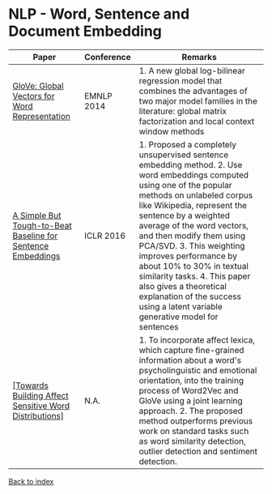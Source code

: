# NLP - Word, Sentence and Document Embedding
|Paper|Conference|Remarks
|--|--|--|
|[GloVe: Global Vectors for Word Representation](https://www.aclweb.org/anthology/D14-1162)|EMNLP 2014|1.  A new global log-bilinear regression model that combines the advantages of two major model families in the literature: global matrix factorization and local context window methods|
|[A Simple But Tough-to-Beat Baseline for Sentence Embeddings](https://openreview.net/pdf?id=SyK00v5xx)|ICLR 2016| 1. Proposed a completely unsupervised sentence embedding method. 2. Use word embeddings computed using one of the popular methods on unlabeled corpus like Wikipedia, represent the sentence by a weighted average of the word vectors, and then modify them using PCA/SVD. 3. This weighting improves performance by about 10% to 30% in textual similarity tasks. 4. This paper also gives a theoretical explanation of the success using a latent variable generative model for sentences|
|[\[Towards Building Affect Sensitive Word Distributions\]](https://openreview.net/pdf?id=By5SY2gA-)|N.A.|1. To incorporate affect lexica, which capture fine-grained information about a word's psycholinguistic and emotional orientation, into the training process of Word2Vec and GloVe using a joint learning approach. 2. The proposed method outperforms previous work on standard tasks such as word similarity detection, outlier detection and sentiment detection.|

[Back to index](../README.md)

<!--stackedit_data:
eyJoaXN0b3J5IjpbLTE3Nzc2MTkxMTRdfQ==
-->